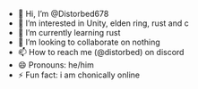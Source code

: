 - 👋 Hi, I’m @Distorbed678
- 👀 I’m interested in Unity, elden ring, rust and c
- 🌱 I’m currently learning rust
- 💞️ I’m looking to collaborate on nothing
- 📫 How to reach me (@distorbed) on discord
- 😄 Pronouns: he/him
- ⚡ Fun fact: i am chonically online
